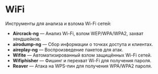 # WiFi
Инструменты для анализа и взлома Wi-Fi сетей:

- **Aircrack-ng** — Анализ Wi-Fi, взлом WEP/WPA/WPA2, захват хендшейков.  
- **airodump-ng** — Сбор информации о точках доступа и клиентах.  
- **aireplay-ng** — Воспроизведение пакетов для атак.  
- **Wifite** — Автоматизированный взлом защищённых Wi-Fi сетей.  
- **Wifiphisher** — Фишинг и перехват Wi-Fi для получения пароля.  
- **Reaver** — Атака на WPS-пин для получения WPA/WPA2 пароля.
